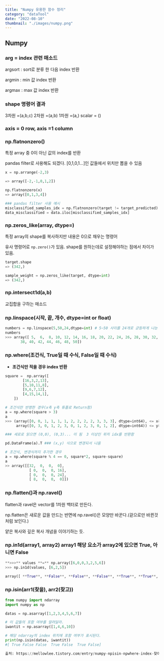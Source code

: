 ```yaml
---
title: "Numpy 유용한 함수 정리"
category: "dataTool"
date: "2022-08-10"
thumbnail: "./images/numpy.png"
---
```


## Numpy

### arg = index 관련 매소드

argsort : sort로 분류 한 다음 index 반환

argmin : min 값 index 반환

argmax : max 값 index 반환

### shape 명령어 결과

3차원 =(a,b,c)
2차원 =(a,b)
1차원 =(a,)
scalar = ()

### axis = 0 row, axis =1 column

### np.flatnonzero()

특정 array 중 0이 아닌 값의 index를 반환

pandas filter로 사용해도 되겠다. [0,1,0,1...]인 값들에서 위치만 뽑을 수 있음

```python
x = np.arrange(-2,3)

=> array([-2,-1,0,1,2])

np.flatnonzero(x)
=> array([0,1,3,4])

### pandas filter 사용 예시
misclassified_samples_idx = np.flatnonzero(target != target_predicted)
data_misclassified = data.iloc[misclassified_samples_idx]
```

### np.zeros_like(array, dtype=)

특정 array의 shape를 복사하지만 내용은 0으로 채우는 명령어

유사 명령어로 `np.zero()`가 있음. shape를 원하는데로 설정해야하는 점에서 차이가 있음.

```python
target.shape
=> (342,)

sample_weight = np.zeros_like(target, dtype=int)
=> (342,)
```

### np.intersect1d(a,b)

교집합을 구하는 매소드

### np.linspace(시작, 끝, 개수, dtype=int or float)

```python
numbers = np.linspace(5,50,24,dtype=int) # 5~50 사이를 24개로 균등하게 나눈 뒤 int로 반환
numbers
>>> array([ 5,  6,  8, 10, 12, 14, 16, 18, 20, 22, 24, 26, 28, 30, 32, 34, 36,
       38, 40, 42, 44, 46, 48, 50])
```

### np.where(조건식, True일 때 수식, False일 때 수식)

- **조건식만 적을 경우 index 반환**

```python
square =  np.array([
        [16,3,2,13],
        [5,10,11,8],
        [9,6,7,12],
        [4,15,14,1],
    ])

# 조건식만 반영한 경우(x축 y축 튜플로 Return함)
a = np.where(square > 3)
a
>>> (array([0, 0, 1, 1, 1, 1, 2, 2, 2, 2, 3, 3, 3], dtype=int64), <= x축 tuple
     array([0, 3, 0, 1, 2, 3, 0, 1, 2, 3, 0, 1, 2], dtype=int64)) <= y축 tuple

### 세로로 읽으면 (0,0), (0,3)... 이 됨  3 이상인 위치 idx를 반환함

pd.DataFrame(a).T ### (x,y) 식으로 변경되서 나옴

# 조건식, 변경식까지 추가한 경우
a = np.where(square % 4 == 0, square*2, square-square)
a
>> array([[32,  0,  0,  0],
	       [ 0,  0,  0, 16],
	       [ 0,  0,  0, 24],
	       [ 8,  0,  0,  0]])
```

### np.flatten()과 np.ravel()

flatten과 ravel은 vector를 1차원 백터로 만든다.

np.flatten은 새로운 값을 만드는 반면에 np.ravel()은 모양만 바꾼다.(겉으로만 바뀐것 처럼 보인다.)

얕은 복사와 깊은 복사 개념을 이야기하는 듯.

### np.in1d(array1, array2) array1 해당 요소가 array2에 있으면 True, 아니면 False

```python
**>>>** values **=** np.array([6,0,0,3,2,5,6])
>>> np.in1d(values, [6,2,5])

array([ **True**, **False**, **False**, **False**, **True**, **True**, **True**])
```

### np.isin(arr1(찾을), arr2(찾고))

```python
from numpy import ndarray
import numpy as np

datas = np.asarray([1,2,3,4,5,6,7])

# 이 값들의 포함 여부를 알려달라.
iwantit = np.asarray([1,4,6,10])

# 해당 ndarray의 index 위치에 포함 여부가 표시된다.
print(np.isin(datas, iwantit))
#[ True False False  True False  True False]

출처: https://mellowlee.tistory.com/entry/numpy-npisin-npwhere-index-찾아보기 [잠토의 잠망경]
```
